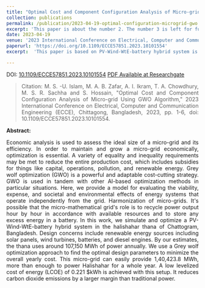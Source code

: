 ```yaml
---
title: "Optimal Cost and Component Configuration Analysis of Micro-grid Using GWO Algorithm"
collection: publications
permalink: /publication/2023-04-19-optimal-configuration-microgrid-gwo
excerpt: 'This paper is about the number 2. The number 3 is left for future work.'
date: 2023-04-19
venue: '2023 International Conference on Electrical, Computer and Communication Engineering (ECCE)'
paperurl: 'https://doi.org/10.1109/ECCE57851.2023.10101554'
excerpt:  'This paper is based on PV-Wind-WtE-battery hybrid system is proposed for the halishahar area of Chattogram, Bangladesh. Design considerations include solar panels, wind turbines, batteries, and diesel engine power. To determine the best parameters for the design in terms of total annual cost, particle swarm optimization algorithm is employed. This micro-grid has no trouble providing Halishahar with sufficient power for a whole year.'

---
```

DOI: [10.1109/ECCE57851.2023.10101554](https://doi.org/10.1109/ECCE57851.2023.10101554) 
[PDF Available at Researchgate](https://www.researchgate.net/publication/370132615_Optimal_Cost_and_Component_Configuration_Analysis_of_Micro-grid_Using_GWO_Algorithm)

> <p style='text-align: justify;'> Citation: M. S. -U. Islam, M. A. B. Zafar, A. I. Ikram, T. A. Chowdhury, M. S. R. Sachha and S. Hossain, "Optimal Cost and Component Configuration Analysis of Micro-grid Using GWO Algorithm," 2023 International Conference on Electrical, Computer and Communication Engineering (ECCE), Chittagong, Bangladesh, 2023, pp. 1-6, doi: 10.1109/ECCE57851.2023.10101554.</p>

<B>Abstract:</B> 
<p style='text-align: justify;'>Economic analysis is used to assess the ideal size of a micro-grid and its efficiency. In order to maintain and grow a micro-grid economically, optimization is essential. A variety of equality and inequality requirements may be met to reduce the entire production cost, which includes subsidies for things like capital, operations, pollution, and renewable energy. Grey wolf optimization (GWO) is a powerful and adaptable cost-cutting strategy. GWO is used in tandem with other AI-based optimization methods in particular situations. Here, we provide a model for evaluating the viability, expense, and societal and environmental effects of energy systems that operate independently from the grid. Harmonization of micro-grids. It's possible that the micro-mathematical grid's role is to recycle power output hour by hour in accordance with available resources and to store any excess energy in a battery. In this work, we simulate and optimize a PV-Wind-WtE-battery hybrid system in the halishahar thana of Chattogram, Bangladesh. Design concerns include renewable energy sources including solar panels, wind turbines, batteries, and diesel engines. By our estimates, the thana uses around 107,150 MWh of power annually. We use a Grey wolf optimization approach to find the optimal design parameters to minimize the overall yearly cost. This micro-grid can easily provide 1,40,423.8 MWh, more than enough to power Halishahar for a whole year. A low levelized cost of energy (LCOE) of 0.221 $kWh is achieved with this setup. It reduces carbon dioxide emissions by a larger margin than traditional power. </p>


